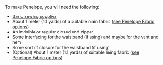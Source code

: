 
To make Penelope, you will need the following:

  - [Basic sewing supplies](/docs/sewing/basic-sewing-supplies)
  - About 1 meter (1.1 yards) of a suitable main fabric ([see Penelope Fabric options](/docs/patterns/penelope/fabric))
  - An invisible or regular closed end zipper
  - Some interfacing for the waistband (if using) and maybe for the vent and hem
  - Some sort of closure for the waistband (if using)
  - (Optional) About 1 meter (1.1 yards) of suitable lining fabric ([see Penelope Fabric options](/docs/patterns/penelope/fabric))
